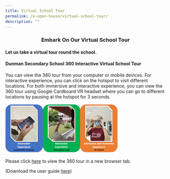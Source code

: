```yaml
---
title: Virtual School Tour
permalink: /e-open-house/virtual-school-tour/
description: ""
---
```

### <p style="text-align: center;"><b>Embark On Our Virtual School Tour</b></p>

#### Let us take a virtual tour round the school.


#### Dunman Secondary School 360 Interactive Virtual School Tour

You can view the 360 tour from your computer or mobile devices. For interactive experience, you can click on the hotspot to visit different locations. For both immersive and interactive experience, you can view the 360 tour using Google Cardboard VR headset where you can go to different locations by pausing at the hotspot for 3 seconds.

<img src="/images/E%20Open%20House/virtual_sch_tour.png"
     style="width:70%">

Please click [here](https://ths.li/5394El) to view the 360 tour in a new browser tab.

(Download the user guide [here](https://dunmansec-moe-edu-sg-admin.cwp.sg/qql/slot/u194/2021%20eOH/Virtual%20Sch%20Tour/360%20user%20guide.pdf))